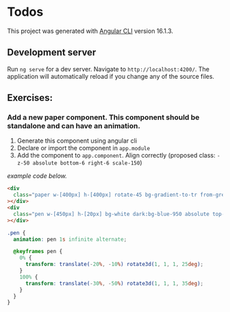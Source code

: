 # Todos

This project was generated with [Angular CLI](https://github.com/angular/angular-cli) version 16.1.3.

## Development server

Run `ng serve` for a dev server. Navigate to `http://localhost:4200/`. The application will automatically reload if you change any of the source files.

## Exercises: 
### Add a new paper component. This component should be standalone and can have an animation. 

1. Generate this component using angular cli
2. Declare or import the component in `app.module`
3. Add the component to `app.component`. Align correctly (proposed class: `-z-50 absolute bottom-6 right-6 scale-150`)



_example code below._


```html
<div
  class="paper w-[400px] h-[400px] rotate-45 bg-gradient-to-tr from-green-100 dark:from-blue-800 to-green-300 dark:to-slate-900 rounded-lg shadow-lg blur-sm;"
></div>
<div
  class="pen w-[450px] h-[20px] bg-white dark:bg-blue-950 absolute top-1/2 left-1/2 shadow-lg shadow-green-100 dark:shadow-slate-900 rounded-[50%]"
></div>

```

```scss
.pen {
  animation: pen 1s infinite alternate;

  @keyframes pen {
    0% {
      transform: translate(-20%, -10%) rotate3d(1, 1, 1, 25deg);
    }
    100% {
      transform: translate(-30%, -50%) rotate3d(1, 1, 1, 35deg);
    }
  }
}
```

